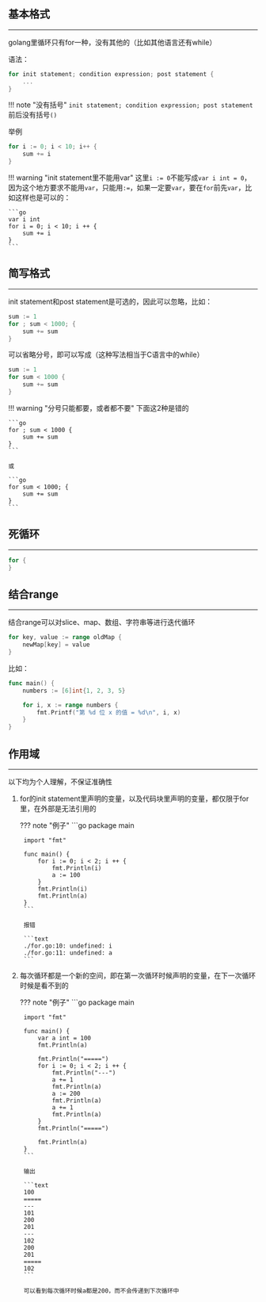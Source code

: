 ## **基本格式**

---

golang里循环只有for一种，没有其他的（比如其他语言还有while）

语法：

```go
for init statement; condition expression; post statement {
    ...
}
```

!!! note "没有括号"
	`init statement; condition expression; post statement`前后没有括号`()`

举例

```go
for i := 0; i < 10; i++ {
    sum += i
}
```

!!! warning "init statement里不能用var"
	这里`i := 0`不能写成`var i int = 0`，因为这个地方要求不能用`var`，只能用`:=`，如果一定要`var`，要在`for`前先`var`，比如这样也是可以的：

	```go
	var i int
	for i = 0; i < 10; i ++ {
	    sum += i
	}
	```

## **简写格式**

---

init statement和post statement是可选的，因此可以忽略，比如：

```go
sum := 1
for ; sum < 1000; {
    sum += sum
}
```

可以省略分号，即可以写成（这种写法相当于C语言中的while）

```go
sum := 1
for sum < 1000 {
    sum += sum
}
```

!!! warning "分号只能都要，或者都不要"
	下面这2种是错的

	```go
	for ; sum < 1000 {
	    sum += sum
	}
	```

	或

	```go
	for sum < 1000; {
	    sum += sum
	}
	```

## **死循环**

---

```go
for {
}
```

## **结合range**

---

结合range可以对slice、map、数组、字符串等进行迭代循环

```go
for key, value := range oldMap {
    newMap[key] = value
}
```

比如：

```go
func main() {
    numbers := [6]int{1, 2, 3, 5}

    for i, x := range numbers {
        fmt.Printf("第 %d 位 x 的值 = %d\n", i, x)
    }
}
```

## **作用域**

---

以下均为个人理解，不保证准确性

1. for的init statement里声明的变量，以及代码块里声明的变量，都仅限于for里，在外部是无法引用的

	??? note "例子"
		```go
		package main

		import "fmt"

		func main() {
			for i := 0; i < 2; i ++ {
				fmt.Println(i)
				a := 100
			}
			fmt.Println(i)
			fmt.Println(a)
		}
		```

		报错

		```text
		./for.go:10: undefined: i
		./for.go:11: undefined: a
		```

2. 每次循环都是一个新的空间，即在第一次循环时候声明的变量，在下一次循环时候是看不到的

	??? note "例子"
		```go
		package main

		import "fmt"

		func main() {
			var a int = 100
			fmt.Println(a)

			fmt.Println("=====")
			for i := 0; i < 2; i ++ {
				fmt.Println("---")
				a += 1
				fmt.Println(a)
				a := 200
				fmt.Println(a)
				a += 1
				fmt.Println(a)
			}
			fmt.Println("=====")

			fmt.Println(a)
		}
		```

		输出

		```text
		100
		=====
		---
		101
		200
		201
		---
		102
		200
		201
		=====
		102
		```

		可以看到每次循环时候a都是200，而不会传递到下次循环中
